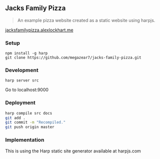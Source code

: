 ## Jacks Family Pizza
> An example pizza website created as a static website using harpjs.

[jacksfamilypizza.alexlockhart.me](https://jacksfamilypizza.alexlockhart.me)

### Setup
```
npm install -g harp
git clone https://github.com/megazear7/jacks-family-pizza.git
```

### Development
```
harp server src
```

Go to localhost:9000

### Deployment
```bash
harp compile src docs
git add .
git commit -m "Recompiled."
git push origin master
```

### Implementation
This is using the Harp static site generator available at harpjs.com
